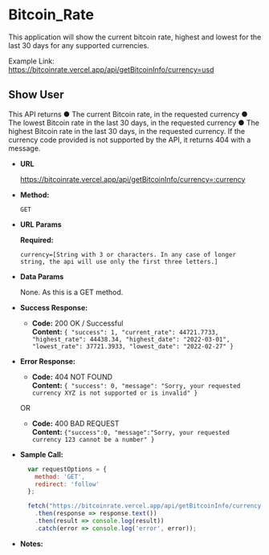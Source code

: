 # Bitcoin_Rate
 
This application will show the current bitcoin rate, highest and lowest for the last 30 days for any supported currencies. 

Example Link: https://bitcoinrate.vercel.app/api/getBitcoinInfo/currency=usd

**Show User**
----
  This API returns 
   ● The current Bitcoin rate, in the requested currency
   ● The lowest Bitcoin rate in the last 30 days, in the requested currency
   ● The highest Bitcoin rate in the last 30 days, in the requested currency.
  If the currency code provided is not supported by the API, it returns 404 with a message.

* **URL**

  https://bitcoinrate.vercel.app/api/getBitcoinInfo/currency=:currency

* **Method:**

  `GET`
  
*  **URL Params**

   **Required:**
 
   `currency=[String with 3 or characters. In any case of longer string, the api will use only the first three letters.]`

* **Data Params**

  None. As this is a GET method.

* **Success Response:**

  * **Code:** 200 OK / Successful <br />
    **Content:** 
    `{
    "success": 1,
    "current_rate": 44721.7733,
    "highest_rate": 44438.34,
    "highest_date": "2022-03-01",
    "lowest_rate": 37721.3933,
    "lowest_date": "2022-02-27"
    }`
 
* **Error Response:**

  * **Code:** 404 NOT FOUND <br />
    **Content:** 
    `{
    "success": 0,
    "message": "Sorry, your requested currency XYZ is not supported or is invalid"
    }`

  OR

  * **Code:** 400 BAD REQUEST <br />
    **Content:** 
    `{"success":0,
    "message":"Sorry, your requested currency 123 cannot be a number"
    }`

* **Sample Call:**

  ```javascript
    var requestOptions = {
      method: 'GET',
      redirect: 'follow'
    };

    fetch("https://bitcoinrate.vercel.app/api/getBitcoinInfo/currency=BDT", requestOptions)
      .then(response => response.text())
      .then(result => console.log(result))
      .catch(error => console.log('error', error));
  ```
  
 * **Notes:**
